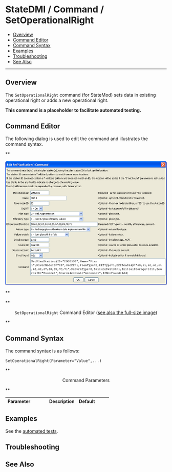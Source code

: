 # StateDMI / Command / SetOperationalRight #

* [Overview](#overview)
* [Command Editor](#command-editor)
* [Command Syntax](#command-syntax)
* [Examples](#examples)
* [Troubleshooting](#troubleshooting)
* [See Also](#see-also)

-------------------------

## Overview ##

The `SetOperationalRight` command (for StateMod)
sets data in existing operational right or adds a new operational right.

**This command is a placeholder to facilitate automated testing.**

## Command Editor ##

The following dialog is used to edit the command and illustrates the command syntax.

**<p style="text-align: center;">
![SetOperationalRight](SetOperationalRight.png)
</p>**

**<p style="text-align: center;">
`SetOperationalRight` Command Editor (<a href="../SetOperationalRight.png">see also the full-size image</a>)
</p>**

## Command Syntax ##

The command syntax is as follows:

```text
SetOperationalRight(Parameter="Value",...)
```
**<p style="text-align: center;">
Command Parameters
</p>**

| **Parameter**&nbsp;&nbsp;&nbsp;&nbsp;&nbsp;&nbsp;&nbsp;&nbsp;&nbsp;&nbsp;&nbsp;&nbsp; | **Description** | **Default**&nbsp;&nbsp;&nbsp;&nbsp;&nbsp;&nbsp;&nbsp;&nbsp;&nbsp;&nbsp; |
| --------------|-----------------|----------------- |

## Examples ##

See the [automated tests](https://github.com/OpenCDSS/cdss-app-statedmi-test/tree/master/test/regression/commands/SetOperationalRight).

## Troubleshooting ##

## See Also ##

